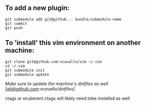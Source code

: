 ## To add a new plugin:

```
git submodule add git@github... bundle/submodule-name
git commit
git push
```

## To 'install' this vim environment on another machine:

```
git clone git@github.com:vcavallo/vim ~/.vim
cd ~/.vim
git submodule init
git submodule update
```

_Make sure to update the machine's dotfiles as well [git@github.com:vcavallo/dotfiles]_

ctags or exuberent ctags will likely need tobe installed as well
